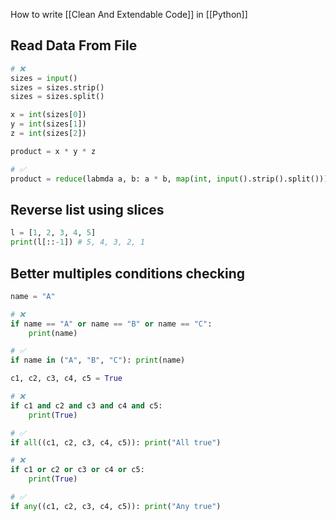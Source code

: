 How to write [[Clean And Extendable Code]] in [[Python]]

## Read Data From File
```python
# ❌
sizes = input()
sizes = sizes.strip()
sizes = sizes.split()

x = int(sizes[0])
y = int(sizes[1])
z = int(sizes[2])

product = x * y * z

# ✅
product = reduce(labmda a, b: a * b, map(int, input().strip().split()))
```

## Reverse list using slices
```python
l = [1, 2, 3, 4, 5]
print(l[::-1]) # 5, 4, 3, 2, 1
```

## Better multiples conditions checking
```python
name = "A"

# ❌
if name == "A" or name == "B" or name == "C":
	print(name)

# ✅
if name in ("A", "B", "C"): print(name)

c1, c2, c3, c4, c5 = True

# ❌
if c1 and c2 and c3 and c4 and c5:
	print(True)

# ✅
if all((c1, c2, c3, c4, c5)): print("All true")

# ❌
if c1 or c2 or c3 or c4 or c5:
	print(True)

# ✅
if any((c1, c2, c3, c4, c5)): print("Any true")
```